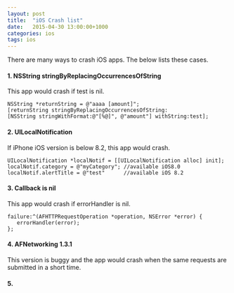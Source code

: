 ```yaml
---
layout: post
title:  "iOS Crash list"
date:   2015-04-30 13:00:00+1000
categories: ios
tags: ios
---
```


There are many ways to crash iOS apps. The below lists these cases.


#### 1. NSString stringByReplacingOccurrencesOfString
This app would crash if test is nil.
      
    NSString *returnString = @"aaaa [amount]";
    [returnString stringByReplacingOccurrencesOfString:
    [NSString stringWithFormat:@"[%@]", @"amount"] withString:test];

#### 2. UILocalNotification
If iPhone iOS version is below 8.2, this app would crash.

    UILocalNotification *localNotif = [[UILocalNotification alloc] init];
    localNotif.category = @"myCategory"; //available iOS8.0
    localNotif.alertTitle = @"test"      //available iOS 8.2

#### 3. Callback is nil
This app would crash if errorHandler is nil.

    failure:^(AFHTTPRequestOperation *operation, NSError *error) {
       errorHandler(error);
    };


#### 4. AFNetworking 1.3.1
This version is buggy and the app would crash when the same requests are submitted in a short time.

#### 5.
